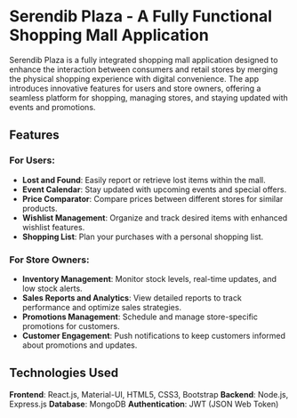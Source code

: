# Serendib Plaza - A Fully Functional Shopping Mall Application

Serendib Plaza is a fully integrated shopping mall application designed to enhance the interaction between consumers and retail stores by merging the physical shopping experience with digital convenience. The app introduces innovative features for users and store owners, offering a seamless platform for shopping, managing stores, and staying updated with events and promotions.

## Features

### For Users:
- **Lost and Found**: Easily report or retrieve lost items within the mall.
- **Event Calendar**: Stay updated with upcoming events and special offers.
- **Price Comparator**: Compare prices between different stores for similar products.
- **Wishlist Management**: Organize and track desired items with enhanced wishlist features.
- **Shopping List**: Plan your purchases with a personal shopping list.

### For Store Owners:
- **Inventory Management**: Monitor stock levels, real-time updates, and low stock alerts.
- **Sales Reports and Analytics**: View detailed reports to track performance and optimize sales strategies.
- **Promotions Management**: Schedule and manage store-specific promotions for customers.
- **Customer Engagement**: Push notifications to keep customers informed about promotions and updates.

## Technologies Used
**Frontend**: React.js, Material-UI, HTML5, CSS3, Bootstrap
**Backend**: Node.js, Express.js
**Database**: MongoDB
**Authentication**: JWT (JSON Web Token)
